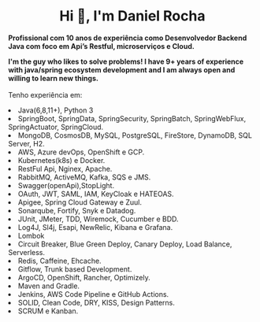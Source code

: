 <h1 align="center">Hi 👋, I'm Daniel Rocha</h1>

<b>Profissional com 10 anos de experiência como Desenvolvedor Backend Java com foco em Api’s Restful, microserviços e Cloud.

I'm the guy who likes to solve problems! I have 9+ years of experience with java/spring ecosystem development and I am always open and willing to learn new things.
</b></br></br>
Tenho experiência em:
<li>Java(6,8,11+), Python 3</li>
<li>SpringBoot, SpringData, SpringSecurity, SpringBatch, SpringWebFlux, SpringActuator, SpringCloud.</li>
<li>MongoDB, CosmosDB, MySQL, PostgreSQL, FireStore, DynamoDB, SQL Server, H2.</li>
<li>AWS, Azure devOps, OpenShift e GCP.</li>
<li>Kubernetes(k8s) e Docker.</li>
<li>RestFul Api, Nginex, Apache.</li>
<li>RabbitMQ, ActiveMQ, Kafka, SQS e JMS.</li>
<li>Swagger(openApi),StopLight.</li>
<li>OAuth, JWT, SAML, IAM, KeyCloak e HATEOAS.</li>
<li>Apigee, Spring Cloud Gateway e Zuul.</li>
<li>Sonarqube, Fortify, Snyk e Datadog.</li>
<li>JUnit, JMeter, TDD, Wiremock, Cucumber e BDD.</li>
<li>Log4J, Sl4j, Esapi, NewRelic, Kibana e Grafana.</li>
<li>Lombok</li>
<li>Circuit Breaker, Blue Green Deploy, Canary Deploy, Load Balance, Serverless.</li>
<li>Redis, Caffeine, Ehcache.</li>
<li>Gitflow, Trunk based Development. </li>
<li>ArgoCD, OpenShift, Rancher, Optimizely.</li>
<li>Maven and Gradle.</li>
<li>Jenkins, AWS Code Pipeline e GitHub Actions.</li>
<li>SOLID, Clean Code, DRY, KISS, Design Patterns.</li>
<li>SCRUM e Kanban.</li>
